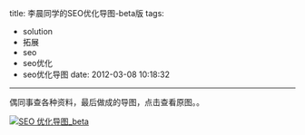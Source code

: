 title: 李晨同学的SEO优化导图-beta版
tags:
  - solution
  - 拓展
  - seo
  - seo优化
  - seo优化导图
date: 2012-03-08 10:18:32
---

偶同事查各种资料，最后做成的导图，点击查看原图。。

[![](http://cssor.com/wp-content/uploads/2012/03/SEO-优化导图_beta.jpg "SEO 优化导图_beta")](http://cssor.com/wp-content/uploads/2012/03/SEO-优化导图_beta.png "seo优化导图")